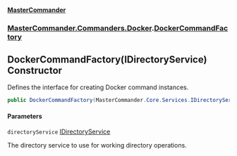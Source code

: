 #### [MasterCommander](MasterCommander.md 'MasterCommander')
### [MasterCommander.Commanders.Docker](MasterCommander.Commanders.Docker.md 'MasterCommander.Commanders.Docker').[DockerCommandFactory](DockerCommandFactory.md 'MasterCommander.Commanders.Docker.DockerCommandFactory')

## DockerCommandFactory(IDirectoryService) Constructor

Defines the interface for creating Docker command instances.

```csharp
public DockerCommandFactory(MasterCommander.Core.Services.IDirectoryService directoryService);
```
#### Parameters

<a name='MasterCommander.Commanders.Docker.DockerCommandFactory.DockerCommandFactory(MasterCommander.Core.Services.IDirectoryService).directoryService'></a>

`directoryService` [IDirectoryService](IDirectoryService.md 'MasterCommander.Core.Services.IDirectoryService')

The directory service to use for working directory operations.